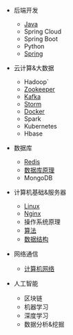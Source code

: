 - 后端开发

  - [Java](/beDev/Java/JavaBar)
  - Spring Cloud
  - Spring Boot
  - Python
  - [Spring](/beDev/Spring/Spring)
- 云计算&大数据
  - Hadoop`
  - [Zookeeper](/bigData/Zookeeper/Zookeeper)
  - [Kafka](/bigData/Kafka/Kafka)
  - [Storm](/bigData/Storm/Storm)
  - [Docker](/bigData/Docker/Docker)
  - Spark
  - Kubernetes
  - Hbase
- 数据库
  - [Redis](/dataBase/Redis/Redis)
  - [数据库原理](/dataBase/DataBase/DataBase)
  - MongoDB
- 计算机基础&服务器
  - [Linux](/basic_Computer/Linux/Linux)
  - [Nginx](/basic_Computer/Nginx/Nginx)
  - 操作系统原理
  - [算法](/basic_Computer/Algorithm/Algorithm)
  - [数据结构](/basic_Computer/Data_Structure/dataStructure.md )
- 网络通信
  - [计算机网络](/net/http/HttpAndSocket)
- 人工智能
  - 区块链
  - 机器学习
  - 深度学习
  - 数据分析&挖掘

